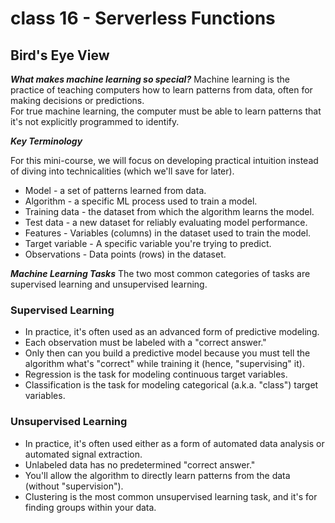 # class 16 - Serverless Functions

## Bird's Eye View

***What makes machine learning so special?***
Machine learning is the practice of teaching computers how to learn patterns from data, often for making decisions or predictions.<br>
For true machine learning, the computer must be able to learn patterns that it's not explicitly programmed to identify.

***Key Terminology***

For this mini-course, we will focus on developing practical intuition instead of diving into technicalities (which we'll save for later).

* Model - a set of patterns learned from data.
* Algorithm - a specific ML process used to train a model.
* Training data - the dataset from which the algorithm learns the model.
* Test data - a new dataset for reliably evaluating model performance.
* Features - Variables (columns) in the dataset used to train the model.
* Target variable - A specific variable you're trying to predict.
* Observations - Data points (rows) in the dataset.

***Machine Learning Tasks***
The two most common categories of tasks are supervised learning and unsupervised learning. 

### Supervised Learning

* In practice, it's often used as an advanced form of predictive modeling.
* Each observation must be labeled with a "correct answer."
* Only then can you build a predictive model because you must tell the algorithm what's "correct" while training it (hence, "supervising" it).
* Regression is the task for modeling continuous target variables.
* Classification is the task for modeling categorical (a.k.a. "class") target variables.

### Unsupervised Learning

* In practice, it's often used either as a form of automated data analysis or automated signal extraction.
* Unlabeled data has no predetermined "correct answer."
* You'll allow the algorithm to directly learn patterns from the data (without "supervision").
* Clustering is the most common unsupervised learning task, and it's for finding groups within your data.